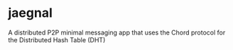 # jaegnal
A distributed P2P minimal messaging app that uses the Chord protocol for the Distributed Hash Table (DHT)

